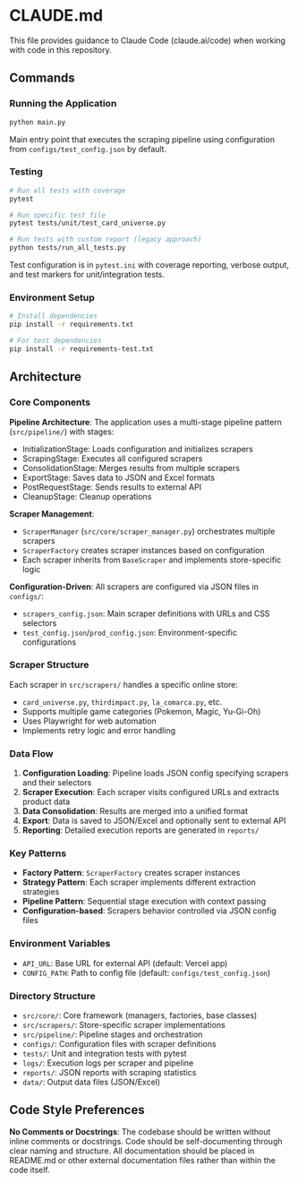 # CLAUDE.md

This file provides guidance to Claude Code (claude.ai/code) when working with code in this repository.

## Commands

### Running the Application
```bash
python main.py
```
Main entry point that executes the scraping pipeline using configuration from `configs/test_config.json` by default.

### Testing
```bash
# Run all tests with coverage
pytest

# Run specific test file
pytest tests/unit/test_card_universe.py

# Run tests with custom report (legacy approach)
python tests/run_all_tests.py
```

Test configuration is in `pytest.ini` with coverage reporting, verbose output, and test markers for unit/integration tests.

### Environment Setup
```bash
# Install dependencies
pip install -r requirements.txt

# For test dependencies
pip install -r requirements-test.txt
```

## Architecture

### Core Components

**Pipeline Architecture**: The application uses a multi-stage pipeline pattern (`src/pipeline/`) with stages:
- InitializationStage: Loads configuration and initializes scrapers
- ScrapingStage: Executes all configured scrapers
- ConsolidationStage: Merges results from multiple scrapers
- ExportStage: Saves data to JSON and Excel formats
- PostRequestStage: Sends results to external API
- CleanupStage: Cleanup operations

**Scraper Management**: 
- `ScraperManager` (`src/core/scraper_manager.py`) orchestrates multiple scrapers
- `ScraperFactory` creates scraper instances based on configuration
- Each scraper inherits from `BaseScraper` and implements store-specific logic

**Configuration-Driven**: All scrapers are configured via JSON files in `configs/`:
- `scrapers_config.json`: Main scraper definitions with URLs and CSS selectors
- `test_config.json`/`prod_config.json`: Environment-specific configurations

### Scraper Structure

Each scraper in `src/scrapers/` handles a specific online store:
- `card_universe.py`, `thirdimpact.py`, `la_comarca.py`, etc.
- Supports multiple game categories (Pokemon, Magic, Yu-Gi-Oh)
- Uses Playwright for web automation
- Implements retry logic and error handling

### Data Flow

1. **Configuration Loading**: Pipeline loads JSON config specifying scrapers and their selectors
2. **Scraper Execution**: Each scraper visits configured URLs and extracts product data
3. **Data Consolidation**: Results are merged into a unified format
4. **Export**: Data is saved to JSON/Excel and optionally sent to external API
5. **Reporting**: Detailed execution reports are generated in `reports/`

### Key Patterns

- **Factory Pattern**: `ScraperFactory` creates scraper instances
- **Strategy Pattern**: Each scraper implements different extraction strategies
- **Pipeline Pattern**: Sequential stage execution with context passing
- **Configuration-based**: Scrapers behavior controlled via JSON config files

### Environment Variables

- `API_URL`: Base URL for external API (default: Vercel app)
- `CONFIG_PATH`: Path to config file (default: `configs/test_config.json`)

### Directory Structure

- `src/core/`: Core framework (managers, factories, base classes)
- `src/scrapers/`: Store-specific scraper implementations
- `src/pipeline/`: Pipeline stages and orchestration
- `configs/`: Configuration files with scraper definitions
- `tests/`: Unit and integration tests with pytest
- `logs/`: Execution logs per scraper and pipeline
- `reports/`: JSON reports with scraping statistics
- `data/`: Output data files (JSON/Excel)

## Code Style Preferences

**No Comments or Docstrings**: The codebase should be written without inline comments or docstrings. Code should be self-documenting through clear naming and structure. All documentation should be placed in README.md or other external documentation files rather than within the code itself.